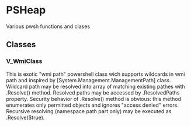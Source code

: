 # PSHeap
Various pwsh functions and clases
## Classes
### V_WmiClass
This is exotic "wmi path" powershell class wich supports wildcards in wmi path and inspired by [System.Management.ManagementPath] class. Wildcard path may be 
resolved into array of matching existing pathes with .Resolve() method. Resolved paths may be accessed by .ResolvedPaths property. Security behavior of .Resolve() 
method is obvious: this method enumerates only permitted objects and ignores "access denied" errors. Recursive resolving (namespace path part only) may be executed 
as .Resolve($true).